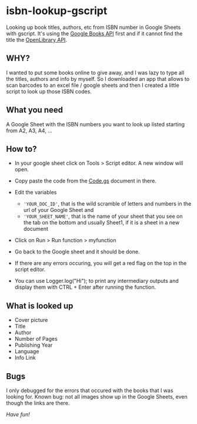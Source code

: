 # isbn-lookup-gscript
Looking up book titles, authors, etc from ISBN number in Google Sheets with gscript.
It's using the [Google Books API](https://developers.google.com/books) first and if it cannot find the title the [OpenLibrary API](https://openlibrary.org/dev/docs/api/books). 

## WHY?
I wanted to put some books online to give away, and I was lazy to type all the titles, authors and info by myself. So I downloaded an app that allows to scan barcodes to an excel file / google sheets and then I created a little script to look up those ISBN codes.

## What you need
A Google Sheet with the ISBN numbers you want to look up listed starting from A2, A3, A4, ... 

## How to?
- In your google sheet click on Tools > Script editor. A new window will open. 
- Copy paste the code from the [Code.gs](Code.gs) document in there.
- Edit the variables 
  - `'YOUR_DOC_ID'`, that is the wild scramble of letters and numbers in the url of your Google Sheet and 
  - `'YOUR_SHEET_NAME'`, that is the name of your sheet that you see on the tab on the bottom and usually Sheet1, if it is a sheet in a new document
- Click on Run > Run function > myfunction
- Go back to the Google sheet and it should be done.

- If there are any errors occuring, you will get a red flag on the top in the script editor. 
- You can use Logger.log("Hi"); to print any intermediary outputs and display them with CTRL + Enter after running the function.

## What is looked up
- Cover picture
- Title
- Author
- Number of Pages
- Publishing Year
- Language
- Info Link

## Bugs
I only debugged for the errors that occured with the books that I was looking for.
Known bug: not all images show up in the Google Sheets, even though the links are there.

*Have fun!*
